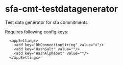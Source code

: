 # sfa-cmt-testdatagenerator
Test data generator for sfa commitments


Requires following config keys:

```
  <appSettings>
    <add key="DbConnectionString" value="x"/>
    <add key="HashSalt" value=""/>
    <add key="HashAlphabet" value=""/>
  </appSettings>
```
